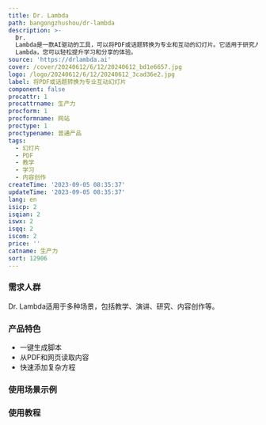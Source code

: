 ```yaml
---
title: Dr. Lambda
path: bangongzhushou/dr-lambda
description: >-
  Dr.
  Lambda是一款AI驱动的工具，可以将PDF或话题转换为专业和互动的幻灯片。它适用于研究人员、教师、学生、顾问、办公人员等，可将知识重新构建为易于学习和共享的形式。功能包括一键生成脚本、从PDF和网页读取内容、快速添加复杂方程等。通过Dr.
  Lambda，您可以轻松提升学习和分享的体验。
source: 'https://drlambda.ai'
cover: /cover/20240612/6/12/20240612_bd1e6657.jpg
logo: /logo/20240612/6/12/20240612_3cad36e2.jpg
label: 将PDF或话题转换为专业互动幻灯片
component: false
procattr: 1
procattrname: 生产力
procform: 1
procformname: 网站
proctype: 1
proctypename: 普通产品
tags:
  - 幻灯片
  - PDF
  - 教学
  - 学习
  - 内容创作
createTime: '2023-09-05 08:35:37'
updateTime: '2023-09-05 08:35:37'
lang: en
isicp: 2
isqian: 2
iswx: 2
isqq: 2
iscom: 2
price: ''
catname: 生产力
sort: 12906
---
```




### 需求人群
Dr. Lambda适用于多种场景，包括教学、演讲、研究、内容创作等。

### 产品特色
- 一键生成脚本
- 从PDF和网页读取内容
- 快速添加复杂方程

### 使用场景示例


### 使用教程


  
